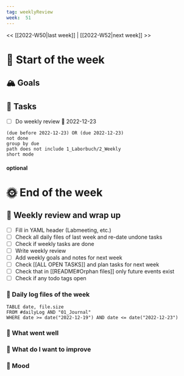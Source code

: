 ```yaml
---
tag: weeklyReview
week:  51 
---
```

<< [[2022-W50|last week]] | [[2022-W52|next week]] >> 
# 🚀 Start of the week

## 🏔 Goals

## 🐾 Tasks

- [ ] Do weekly review 📅 2022-12-23

```tasks
(due before 2022-12-23) OR (due 2022-12-23)
not done
group by due
path does not include 1_Laborbuch/2_Weekly
short mode
```


#### optional

# 🌞 End of the week

## 📜 Weekly review and wrap up

- [ ] Fill in YAML header (Labmeeting, etc.)
- [ ] Check all daily files of last week and re-date undone tasks
- [ ] Check if weekly tasks are done
- [ ] Write weekly review
- [ ] Add weekly goals and notes for next week
- [ ] Check [[ALL OPEN TASKS]] and plan tasks for next week
- [ ] Check that in [[README#Orphan files]] only future events exist
- [ ] Check if any todo tags open

### 🌴 Daily log files of the week
```dataview
TABLE date, file.size
FROM #dailyLog AND "01_Journal"
WHERE date >= date("2022-12-19") AND date <= date("2022-12-23")
```
### 🐘 What went well
### 💪 What do I want to improve
### 🐌 Mood
